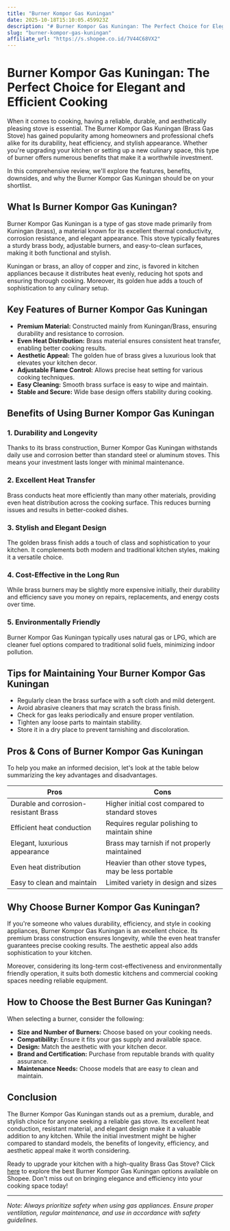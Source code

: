 ```yaml
---
title: "Burner Kompor Gas Kuningan"
date: 2025-10-18T15:10:05.459923Z
description: "# Burner Kompor Gas Kuningan: The Perfect Choice for Elegant and Efficient Cooking..."
slug: "burner-kompor-gas-kuningan"
affiliate_url: "https://s.shopee.co.id/7V44C68VX2"
---
```

# Burner Kompor Gas Kuningan: The Perfect Choice for Elegant and Efficient Cooking

When it comes to cooking, having a reliable, durable, and aesthetically pleasing stove is essential. The Burner Kompor Gas Kuningan (Brass Gas Stove) has gained popularity among homeowners and professional chefs alike for its durability, heat efficiency, and stylish appearance. Whether you're upgrading your kitchen or setting up a new culinary space, this type of burner offers numerous benefits that make it a worthwhile investment.

In this comprehensive review, we'll explore the features, benefits, downsides, and why the Burner Kompor Gas Kuningan should be on your shortlist.

## What Is Burner Kompor Gas Kuningan?

Burner Kompor Gas Kuningan is a type of gas stove made primarily from Kuningan (brass), a material known for its excellent thermal conductivity, corrosion resistance, and elegant appearance. This stove typically features a sturdy brass body, adjustable burners, and easy-to-clean surfaces, making it both functional and stylish.

Kuningan or brass, an alloy of copper and zinc, is favored in kitchen appliances because it distributes heat evenly, reducing hot spots and ensuring thorough cooking. Moreover, its golden hue adds a touch of sophistication to any culinary setup.

## Key Features of Burner Kompor Gas Kuningan

- **Premium Material:** Constructed mainly from Kuningan/Brass, ensuring durability and resistance to corrosion.
- **Even Heat Distribution:** Brass material ensures consistent heat transfer, enabling better cooking results.
- **Aesthetic Appeal:** The golden hue of brass gives a luxurious look that elevates your kitchen decor.
- **Adjustable Flame Control:** Allows precise heat setting for various cooking techniques.
- **Easy Cleaning:** Smooth brass surface is easy to wipe and maintain.
- **Stable and Secure:** Wide base design offers stability during cooking.

## Benefits of Using Burner Kompor Gas Kuningan

### 1. Durability and Longevity

Thanks to its brass construction, Burner Kompor Gas Kuningan withstands daily use and corrosion better than standard steel or aluminum stoves. This means your investment lasts longer with minimal maintenance.

### 2. Excellent Heat Transfer

Brass conducts heat more efficiently than many other materials, providing even heat distribution across the cooking surface. This reduces burning issues and results in better-cooked dishes.

### 3. Stylish and Elegant Design

The golden brass finish adds a touch of class and sophistication to your kitchen. It complements both modern and traditional kitchen styles, making it a versatile choice.

### 4. Cost-Effective in the Long Run

While brass burners may be slightly more expensive initially, their durability and efficiency save you money on repairs, replacements, and energy costs over time.

### 5. Environmentally Friendly

Burner Kompor Gas Kuningan typically uses natural gas or LPG, which are cleaner fuel options compared to traditional solid fuels, minimizing indoor pollution.

## Tips for Maintaining Your Burner Kompor Gas Kuningan

- Regularly clean the brass surface with a soft cloth and mild detergent.
- Avoid abrasive cleaners that may scratch the brass finish.
- Check for gas leaks periodically and ensure proper ventilation.
- Tighten any loose parts to maintain stability.
- Store it in a dry place to prevent tarnishing and discoloration.

## Pros & Cons of Burner Kompor Gas Kuningan

To help you make an informed decision, let's look at the table below summarizing the key advantages and disadvantages.

| **Pros**                                   | **Cons**                                    |
|--------------------------------------------|----------------------------------------------|
| Durable and corrosion-resistant Brass     | Higher initial cost compared to standard stoves |
| Efficient heat conduction                  | Requires regular polishing to maintain shine |
| Elegant, luxurious appearance             | Brass may tarnish if not properly maintained |
| Even heat distribution                     | Heavier than other stove types, may be less portable |
| Easy to clean and maintain                 | Limited variety in design and sizes       |

## Why Choose Burner Kompor Gas Kuningan?

If you're someone who values durability, efficiency, and style in cooking appliances, Burner Kompor Gas Kuningan is an excellent choice. Its premium brass construction ensures longevity, while the even heat transfer guarantees precise cooking results. The aesthetic appeal also adds sophistication to your kitchen.

Moreover, considering its long-term cost-effectiveness and environmentally friendly operation, it suits both domestic kitchens and commercial cooking spaces needing reliable equipment.

## How to Choose the Best Burner Gas Kuningan?

When selecting a burner, consider the following:

- **Size and Number of Burners:** Choose based on your cooking needs.
- **Compatibility:** Ensure it fits your gas supply and available space.
- **Design:** Match the aesthetic with your kitchen decor.
- **Brand and Certification:** Purchase from reputable brands with quality assurance.
- **Maintenance Needs:** Choose models that are easy to clean and maintain.

## Conclusion

The Burner Kompor Gas Kuningan stands out as a premium, durable, and stylish choice for anyone seeking a reliable gas stove. Its excellent heat conduction, resistant material, and elegant design make it a valuable addition to any kitchen. While the initial investment might be higher compared to standard models, the benefits of longevity, efficiency, and aesthetic appeal make it worth considering.

Ready to upgrade your kitchen with a high-quality Brass Gas Stove? Click [here](https://s.shopee.co.id/7V44C68VX2) to explore the best Burner Kompor Gas Kuningan options available on Shopee. Don't miss out on bringing elegance and efficiency into your cooking space today!

---

*Note: Always prioritize safety when using gas appliances. Ensure proper ventilation, regular maintenance, and use in accordance with safety guidelines.*